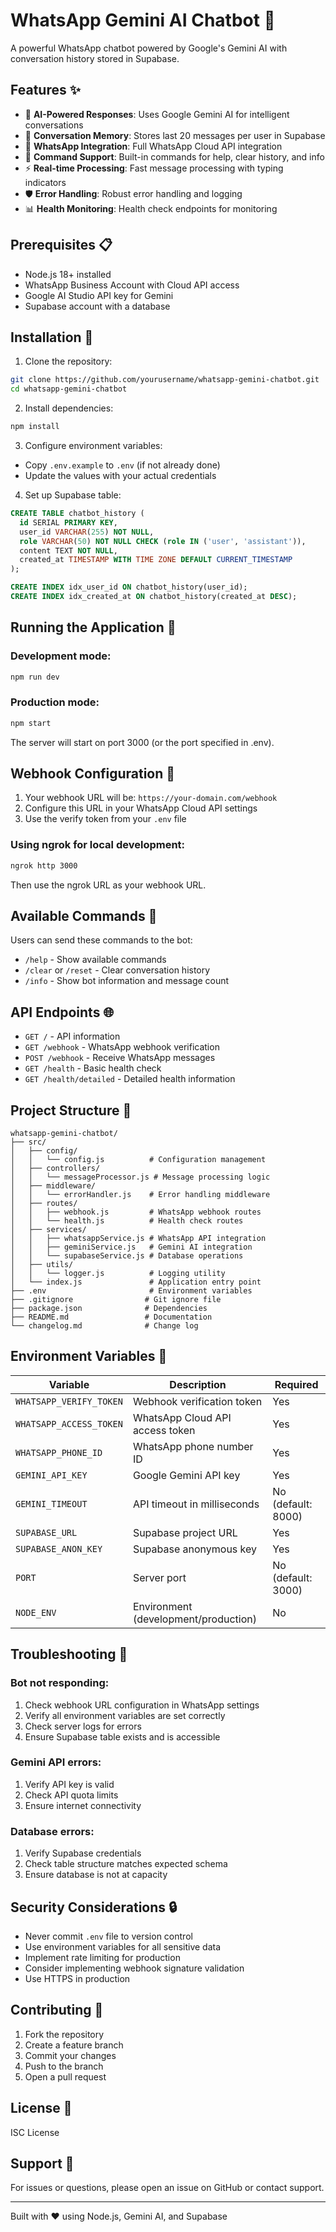 # WhatsApp Gemini AI Chatbot 🤖

A powerful WhatsApp chatbot powered by Google's Gemini AI with conversation history stored in Supabase.

## Features ✨

- 🤖 **AI-Powered Responses**: Uses Google Gemini AI for intelligent conversations
- 💾 **Conversation Memory**: Stores last 20 messages per user in Supabase
- 📱 **WhatsApp Integration**: Full WhatsApp Cloud API integration
- 🔧 **Command Support**: Built-in commands for help, clear history, and info
- ⚡ **Real-time Processing**: Fast message processing with typing indicators
- 🛡️ **Error Handling**: Robust error handling and logging
- 📊 **Health Monitoring**: Health check endpoints for monitoring

## Prerequisites 📋

- Node.js 18+ installed
- WhatsApp Business Account with Cloud API access
- Google AI Studio API key for Gemini
- Supabase account with a database

## Installation 🚀

1. Clone the repository:
```bash
git clone https://github.com/yourusername/whatsapp-gemini-chatbot.git
cd whatsapp-gemini-chatbot
```

2. Install dependencies:
```bash
npm install
```

3. Configure environment variables:
- Copy `.env.example` to `.env` (if not already done)
- Update the values with your actual credentials

4. Set up Supabase table:
```sql
CREATE TABLE chatbot_history (
  id SERIAL PRIMARY KEY,
  user_id VARCHAR(255) NOT NULL,
  role VARCHAR(50) NOT NULL CHECK (role IN ('user', 'assistant')),
  content TEXT NOT NULL,
  created_at TIMESTAMP WITH TIME ZONE DEFAULT CURRENT_TIMESTAMP
);

CREATE INDEX idx_user_id ON chatbot_history(user_id);
CREATE INDEX idx_created_at ON chatbot_history(created_at DESC);
```

## Running the Application 🏃

### Development mode:
```bash
npm run dev
```

### Production mode:
```bash
npm start
```

The server will start on port 3000 (or the port specified in .env).

## Webhook Configuration 🔗

1. Your webhook URL will be: `https://your-domain.com/webhook`
2. Configure this URL in your WhatsApp Cloud API settings
3. Use the verify token from your `.env` file

### Using ngrok for local development:
```bash
ngrok http 3000
```
Then use the ngrok URL as your webhook URL.

## Available Commands 📝

Users can send these commands to the bot:

- `/help` - Show available commands
- `/clear` or `/reset` - Clear conversation history
- `/info` - Show bot information and message count

## API Endpoints 🌐

- `GET /` - API information
- `GET /webhook` - WhatsApp webhook verification
- `POST /webhook` - Receive WhatsApp messages
- `GET /health` - Basic health check
- `GET /health/detailed` - Detailed health information

## Project Structure 📁

```
whatsapp-gemini-chatbot/
├── src/
│   ├── config/
│   │   └── config.js          # Configuration management
│   ├── controllers/
│   │   └── messageProcessor.js # Message processing logic
│   ├── middleware/
│   │   └── errorHandler.js    # Error handling middleware
│   ├── routes/
│   │   ├── webhook.js         # WhatsApp webhook routes
│   │   └── health.js          # Health check routes
│   ├── services/
│   │   ├── whatsappService.js # WhatsApp API integration
│   │   ├── geminiService.js   # Gemini AI integration
│   │   └── supabaseService.js # Database operations
│   ├── utils/
│   │   └── logger.js          # Logging utility
│   └── index.js               # Application entry point
├── .env                       # Environment variables
├── .gitignore                # Git ignore file
├── package.json              # Dependencies
├── README.md                 # Documentation
└── changelog.md              # Change log
```

## Environment Variables 🔐

| Variable | Description | Required |
|----------|-------------|----------|
| `WHATSAPP_VERIFY_TOKEN` | Webhook verification token | Yes |
| `WHATSAPP_ACCESS_TOKEN` | WhatsApp Cloud API access token | Yes |
| `WHATSAPP_PHONE_ID` | WhatsApp phone number ID | Yes |
| `GEMINI_API_KEY` | Google Gemini API key | Yes |
| `GEMINI_TIMEOUT` | API timeout in milliseconds | No (default: 8000) |
| `SUPABASE_URL` | Supabase project URL | Yes |
| `SUPABASE_ANON_KEY` | Supabase anonymous key | Yes |
| `PORT` | Server port | No (default: 3000) |
| `NODE_ENV` | Environment (development/production) | No |

## Troubleshooting 🔧

### Bot not responding:
1. Check webhook URL configuration in WhatsApp settings
2. Verify all environment variables are set correctly
3. Check server logs for errors
4. Ensure Supabase table exists and is accessible

### Gemini API errors:
1. Verify API key is valid
2. Check API quota limits
3. Ensure internet connectivity

### Database errors:
1. Verify Supabase credentials
2. Check table structure matches expected schema
3. Ensure database is not at capacity

## Security Considerations 🔒

- Never commit `.env` file to version control
- Use environment variables for all sensitive data
- Implement rate limiting for production
- Consider implementing webhook signature validation
- Use HTTPS in production

## Contributing 🤝

1. Fork the repository
2. Create a feature branch
3. Commit your changes
4. Push to the branch
5. Open a pull request

## License 📄

ISC License

## Support 💬

For issues or questions, please open an issue on GitHub or contact support.

---

Built with ❤️ using Node.js, Gemini AI, and Supabase
